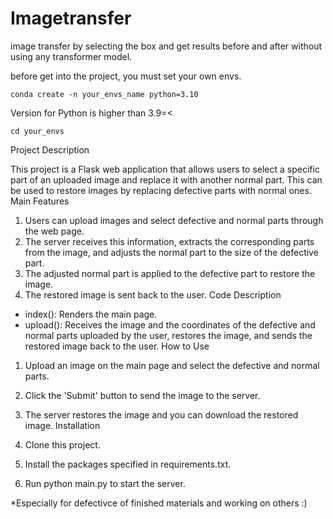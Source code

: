 # Imagetransfer
image transfer by selecting the box and get results before and after without using any transformer model.

before get into the project, you must set your own envs.

```CLI
conda create -n your_envs_name python=3.10
```
Version for Python is higher than 3.9=<

```CLI
cd your_envs
```

Project Description

This project is a Flask web application that allows users to select a specific part of an uploaded image and replace it with another normal part. This can be used to restore images by replacing defective parts with normal ones.
Main Features

1. Users can upload images and select defective and normal parts through the web page.
2. The server receives this information, extracts the corresponding parts from the image, and adjusts the normal part to the size of the defective part.
3. The adjusted normal part is applied to the defective part to restore the image.
4. The restored image is sent back to the user.
Code Description

- index(): Renders the main page.
- upload(): Receives the image and the coordinates of the defective and normal parts uploaded by the user, restores the image, and sends the restored image back to the user.
How to Use

1. Upload an image on the main page and select the defective and normal parts.
2. Click the 'Submit' button to send the image to the server.
3. The server restores the image and you can download the restored image.
Installation

1. Clone this project.
2. Install the packages specified in requirements.txt.
3. Run python main.py to start the server.

*Especially for defectivce of finished materials and working on others :)
